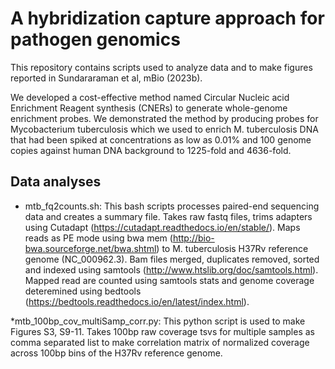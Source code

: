 # A hybridization capture approach for pathogen genomics

This repository contains scripts used to analyze data and to make figures reported in Sundararaman et al, mBio (2023b).

We developed a cost-effective method named Circular Nucleic acid Enrichment Reagent synthesis (CNERs) to generate whole-genome enrichment probes. We demonstrated the method by producing probes for Mycobacterium tuberculosis which we used to enrich M. tuberculosis DNA that had been spiked at concentrations as low as 0.01% and 100 genome copies against human DNA background to 1225-fold and 4636-fold. 

## Data analyses
* mtb_fq2counts.sh:
  This bash scripts processes paired-end sequencing data and creates a summary file. Takes raw fastq files, trims adapters using Cutadapt (https://cutadapt.readthedocs.io/en/stable/). Maps reads as PE mode using bwa mem (http://bio-bwa.sourceforge.net/bwa.shtml) to M. tuberculosis H37Rv reference genome (NC_000962.3). Bam files merged, duplicates removed, sorted and indexed using samtools (http://www.htslib.org/doc/samtools.html). Mapped read are counted using samtools stats and genome coverage deteremined using bedtools (https://bedtools.readthedocs.io/en/latest/index.html).

*mtb_100bp_cov_multiSamp_corr.py:
This python script is used to make Figures S3, S9-11. Takes 100bp raw coverage tsvs for multiple samples as comma separated list to make correlation matrix of normalized coverage across 100bp bins of the H37Rv reference genome. 

